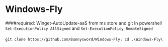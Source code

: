 # Windows-Fly
####required:
Winget-AutoUpdate-aaS from ms store and git
In powershell ```Set-ExecutionPolicy AllSigned``` and ```Set-ExecutionPolicy RemoteSigned```
#### 
```git clone https://github.com/Bunnysword/Windows-Fly; cd .\Windows-Fly\```
